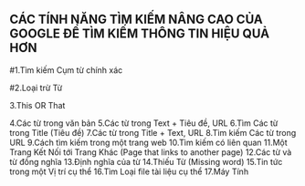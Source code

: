   **CÁC TÍNH NĂNG TÌM KIẾM NÂNG CAO CỦA GOOGLE ĐỂ TÌM KIẾM THÔNG TIN HIỆU QUẢ HƠN**
----------------------------------------------------------------------------------
#1.Tìm kiếm Cụm từ chính xác

#2.Loại trừ Từ

3.This OR That

4.Các từ trong văn bản
5.Các từ trong Text + Tiêu đề, URL
6.Tìm Các từ trong Title (Tiêu đề)
7.Các từ trong Title + Text, URL
8.Tìm kiếm Các từ trong URL
9.Cách tìm kiếm trong một trang web
10.Tìm kiếm có liên quan
11.Một Trang Kết Nối tới Trang Khác (Page that links to another page)
12.Các từ và từ đồng nghĩa
13.Định nghĩa của từ
14.Thiếu Từ (Missing word)
15.Tin tức trong một Vị trí cụ thể
16.Tìm Loại file tài liệu cụ thể
17.Máy Tính
